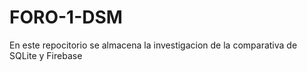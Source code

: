 # FORO-1-DSM
En este repocitorio se almacena la investigacion de la comparativa de SQLite y Firebase
